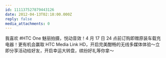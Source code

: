 ```yaml
---
id: 111137527879443126
date: 2012-04-13T02:18:00.000Z
reply: false
media_attachments: 0
---
```


我喜欢 #HTC One 魅丽拍摄，悦动音效！4 月 17 日 24 点前订购即赠原装车载充电器！更有机会赢取 HTC Media Link HD，开启完美酣畅的无线多媒体体验～立即分享活动给好友，开启幸运大转盘，缤纷好礼等你拿～​​​​

